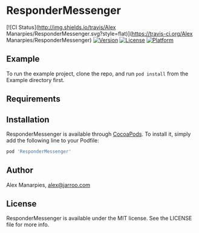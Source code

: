 # ResponderMessenger

[![CI Status](http://img.shields.io/travis/Alex Manarpies/ResponderMessenger.svg?style=flat)](https://travis-ci.org/Alex Manarpies/ResponderMessenger)
[![Version](https://img.shields.io/cocoapods/v/ResponderMessenger.svg?style=flat)](http://cocoapods.org/pods/ResponderMessenger)
[![License](https://img.shields.io/cocoapods/l/ResponderMessenger.svg?style=flat)](http://cocoapods.org/pods/ResponderMessenger)
[![Platform](https://img.shields.io/cocoapods/p/ResponderMessenger.svg?style=flat)](http://cocoapods.org/pods/ResponderMessenger)

## Example

To run the example project, clone the repo, and run `pod install` from the Example directory first.

## Requirements

## Installation

ResponderMessenger is available through [CocoaPods](http://cocoapods.org). To install
it, simply add the following line to your Podfile:

```ruby
pod 'ResponderMessenger'
```

## Author

Alex Manarpies, alex@jarroo.com

## License

ResponderMessenger is available under the MIT license. See the LICENSE file for more info.

